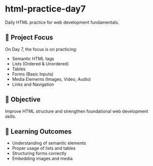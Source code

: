 # html-practice-day7
Daily HTML practice for web development fundamentals.

## 📌 Project Focus
On Day 7, the focus is on practicing:
- Semantic HTML tags
- Lists (Ordered & Unordered)
- Tables
- Forms (Basic Inputs)
- Media Elements (Images, Video, Audio)
- Links and Navigation

## 🚀 Objective
Improve HTML structure and strengthen foundational web development skills.

## 🎯 Learning Outcomes
- Understanding of semantic elements
- Proper usage of lists and tables
- Structuring forms correctly
- Embedding images and media
